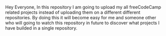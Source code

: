 Hey Everyone, In this repository I am going to upload my all freeCodeCamp related projects instead of uploading them on a different different repositories. By doing this it will become easy for me and someone other who will going to watch this repository in future to discover what projects I have builded in a single repository.
